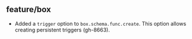 ## feature/box

* Added a `trigger` option to `box.schema.func.create`. This option allows creating
  persistent triggers (gh-8663).
